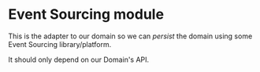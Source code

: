 # Event Sourcing module

This is the adapter to our domain so we can _persist_ the domain using some Event Sourcing library/platform.

It should only depend on our Domain's API.